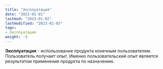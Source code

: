 ```yaml
---
title: "Эксплуатация"
date: "2023-01-01"
lastmod: "2023-01-02"
lastmodified: "2023-01-03"
tags:
- Эксплуатация
weight: -9
---
```


**Эксплуатация** - использование продукта конечным пользователем. Пользователь получает опыт. Именно пользовательский опыт является результатом применения продукта по назначению.